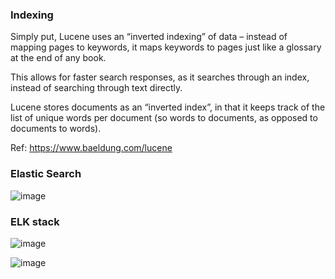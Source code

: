 ### Indexing
Simply put, Lucene uses an “inverted indexing” of data – instead of mapping pages to keywords, it maps keywords to pages just like a glossary at the end of any book.

This allows for faster search responses, as it searches through an index, instead of searching through text directly.

Lucene stores documents as an “inverted index”, in that it keeps track of the list of unique words per document (so words to documents, as opposed to documents to words).

Ref: https://www.baeldung.com/lucene


### Elastic Search

![image](https://github.com/remidinishanth/distributed_systems/assets/19663316/81160f50-1185-4085-a349-83bc5ea984b8)

### ELK stack

![image](https://github.com/remidinishanth/distributed_systems/assets/19663316/db1a816f-d426-4692-85e1-2948ae0c4a50)

![image](https://github.com/remidinishanth/distributed_systems/assets/19663316/bd2a4323-1067-4f08-b41d-3fe723dc5e4d)

